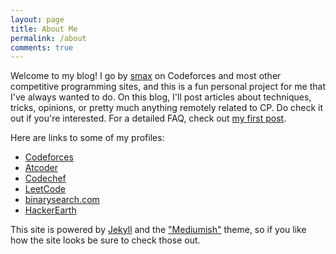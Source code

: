 ```yaml
---
layout: page
title: About Me
permalink: /about
comments: true
---
```


<div class="row justify-content-between">
<div class="col-md-8 pr-5">

<p>Welcome to my blog! I go by <a href="https://codeforces.com/profile/smax">smax</a> on Codeforces and most other competitive programming sites, and this is a fun personal project for me that I've always wanted to do. On this blog, I'll post articles about techniques, tricks, opinions, or pretty much anything remotely related to CP. Do check it out if you're interested. For a detailed FAQ, check out <a href="{{ site.baseurl }}/first-post">my first post</a>.</p>

Here are links to some of my profiles:
<ul>
<li><a href="https://codeforces.com/profile/smax">Codeforces</a></li>
<li><a href="https://atcoder.jp/users/smax">Atcoder</a></li>
<li><a href="https://www.codechef.com/users/xams">Codechef</a></li>
<li><a href="https://leetcode.com/smax/">LeetCode</a></li>
<li><a href="https://binarysearch.com/@/smax">binarysearch.com</a></li>
<li><a href="https://www.hackerearth.com/@smax">HackerEarth</a></li>
</ul>

This site is powered by <a href="https://jekyllrb.com/">Jekyll</a> and the <a href="https://github.com/wowthemesnet/mediumish-theme-jekyll">"Mediumish"</a> theme, so if you like how the site looks be sure to check those out.

</div>

<!-- <div class="col-md-4">

<div class="sticky-top sticky-top-80">
<p>Something interesting will go here.</p>

</div>
</div> -->
</div>
